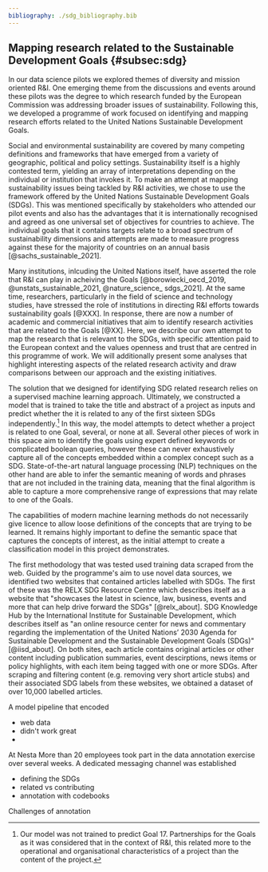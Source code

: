 ```yaml
---
bibliography: ./sdg_bibliography.bib
---
```



## Mapping research related to the Sustainable Development Goals {#subsec:sdg}

In our data science pilots we explored themes of diversity and mission oriented R&I. One emerging theme from the discussions and events around these pilots was the degree to which research funded by the European Commission was addressing broader issues of sustainability. Following this, we developed a programme of work focused on identifying and mapping research efforts related to the United Nations Sustainable Development Goals.

Social and environmental sustainability are covered by many competing definitions and frameworks that have emerged from a variety of geographic, political and policy settings. Sustainability itself is a highly contested term, yielding an array of interpretations depending on the individual or institution that invokes it. To make an attempt at mapping sustainability issues being tackled by R&I activities, we chose to use the framework offered by the United Nations Sustainable Development Goals (SDGs). This was mentioned specifically by stakeholders who attended our pilot events and also has the advantages that it is internationally recognised and agreed as one universal set of objectives for countries to achieve. The individual goals that it contains targets relate to a broad spectrum of sustainability dimensions and attempts are made to measure progress against these for the majority of countries on an annual basis [@sachs_sustainable_2021]. 

Many institutions, inlcuding the United Nations itself, have asserted the role that R&I can play in acheiving the Goals [@borowiecki_oecd_2019, @unstats_sustainable_2021, @nature_science_ sdgs_2021]. At the same time, researchers, particularly in the field of science and technology studies, have stressed the role of institutions in directing R&I efforts towards sustainability goals [@XXX]. In response, there are now a number of academic and commercial initiatives that aim to identify research activities that are related to the Goals [@XX]. Here, we describe our own attempt to map the research that is relevant to the SDGs, with specific attention paid to the European context and the values openness and trust that are centred in this programme of work. We will additionally present some analyses that highlight interesting aspects of the related research activity and draw comparisons between our approach and the existing initiatives.

The solution that we designed for identifying SDG related research relies on a supervised machine learning approach. Ultimately, we constructed a model that is trained to take the title and abstract of a project as inputs and predict whether the it is related to any of the first sixteen SDGs independently.[^1] In this way, the model attempts to detect whether a project is related to one Goal, several, or none at all. Several other pieces of work in this space aim to identify the goals using expert defined keywords or complicated boolean queries, however these can never exhaustively capture all of the concepts embedded within a complex concept such as a SDG. State-of-the-art natural language processing (NLP) techniques on the other hand are able to infer the semantic meaning of words and phrases that are not included in the training data, meaning that the final algorithm is able to capture a more comprehensive range of expressions that may relate to one of the Goals.

[^1]: Our model was not trained to predict Goal 17. Partnerships for the Goals as it was considered that in the context of R&I, this related more to the operational and organisational characteristics of a project than the content of the project.

The capabilities of modern machine learning methods do not necessarily give licence to allow loose definitions of the concepts that are trying to be learned. It remains highly important to define the semantic space that captures the concepts of interest, as the initial attempt to create a classification model in this project demonstrates.

The first methodology that was tested used training data scraped from the web. Guided by the programme's aim to use novel data sources, we identified two websites that contained articles labelled with SDGs. The first of these was the RELX SDG Resource Centre which describes itself as a website that "showcases the latest in science, law, business, events and more that can help drive forward the SDGs" [@relx_about]. SDG Knowledge Hub by the International Institute for Sustainable Development, which describes itself as "an online resource center for news and commentary regarding the implementation of the United Nations’ 2030 Agenda for Sustainable Development and the Sustainable Development Goals (SDGs)" [@iisd_about]. On both sites, each article contains original articles or other content including publication summaries, event descirptions, news items or policy highlights, with each item being tagged with one or more SDGs. After scraping and filtering content (e.g. removing very short article stubs) and their associated SDG labels from these websites, we obtained a dataset of over 10,000 labelled articles.

A model pipeline that encoded


- web data
- didn't work great
- 

At Nesta More than 20 employees took part in the data annotation exercise over several weeks. A dedicated messaging channel was established



- defining the SDGs
- related vs contributing
- annotation with codebooks

Challenges of annotation
